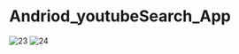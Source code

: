 # Andriod_youtubeSearch_App


![23](https://user-images.githubusercontent.com/120348500/217744320-60a5feff-0800-49ef-aa21-16de7bbb3dbe.gif)
![24](https://user-images.githubusercontent.com/120348500/217744331-16b01e22-b0b0-4267-a4fb-6fd8d0aa01a3.gif)
